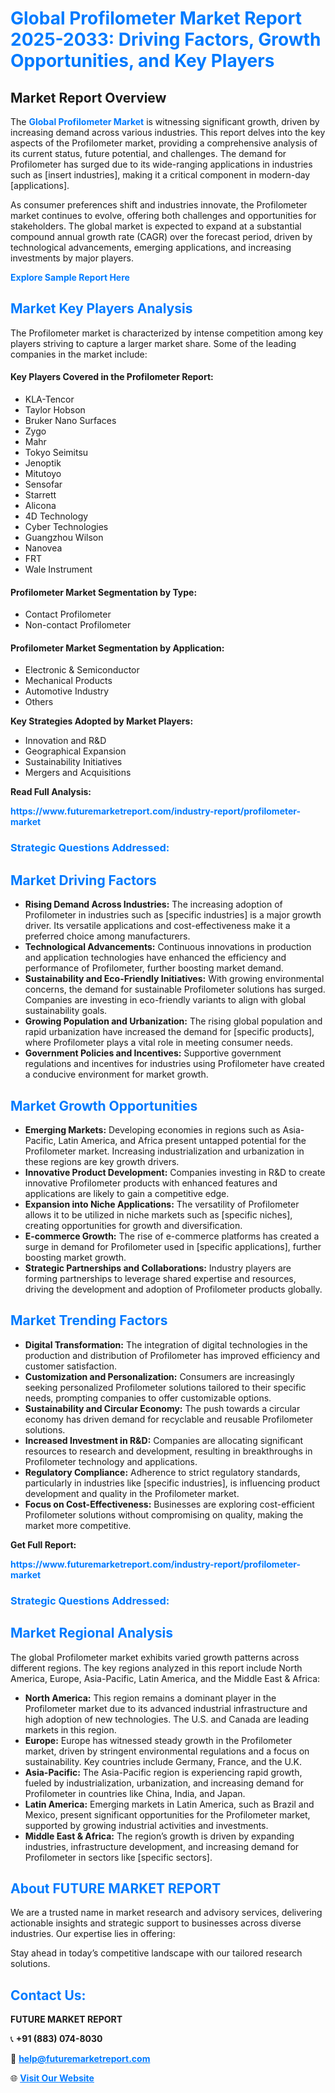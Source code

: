 <h1 style="color: #007BFF;">Global Profilometer Market Report 2025-2033: Driving Factors, Growth Opportunities, and Key Players</h1>

<section id="overview">
<h2>Market Report Overview</h2>
<p>The <a href="https://www.futuremarketreport.com/industry-report/profilometer-market" style="color: #007BFF; text-decoration: none;"><strong>Global Profilometer Market</strong></a> is witnessing significant growth, driven by increasing demand across various industries. This report delves into the key aspects of the Profilometer market, providing a comprehensive analysis of its current status, future potential, and challenges. The demand for Profilometer has surged due to its wide-ranging applications in industries such as [insert industries], making it a critical component in modern-day [applications].</p>
<p>As consumer preferences shift and industries innovate, the Profilometer market continues to evolve, offering both challenges and opportunities for stakeholders. The global market is expected to expand at a substantial compound annual growth rate (CAGR) over the forecast period, driven by technological advancements, emerging applications, and increasing investments by major players.</p>
</section>

<section id="overview">
<p><a href="https://www.futuremarketreport.com/request-sample/reportId=83784" style="color: #007BFF; text-decoration: none;"><strong>Explore Sample Report Here</strong></a></p>
</section>

<section id="key-players">
<h2 style="color: #007BFF;">Market Key Players Analysis</h2>
<p>The Profilometer market is characterized by intense competition among key players striving to capture a larger market share. Some of the leading companies in the market include:</p>
<h4>Key Players Covered in the Profilometer Report:</h4>
<ul><li>KLA-Tencor</li><li>Taylor Hobson</li><li>Bruker Nano Surfaces</li><li>Zygo</li><li>Mahr</li><li>Tokyo Seimitsu</li><li>Jenoptik</li><li>Mitutoyo</li><li>Sensofar</li><li>Starrett</li><li>Alicona</li><li>4D Technology</li><li>Cyber Technologies</li><li>Guangzhou Wilson</li><li>Nanovea</li><li>FRT</li><li>Wale Instrument</li></ul>
<h4>Profilometer Market Segmentation by Type:</h4>
<ul><li>Contact Profilometer</li><li>Non-contact Profilometer</li></ul>

<h4>Profilometer Market Segmentation by Application:</h4>
<ul><li>Electronic &amp; Semiconductor</li><li>Mechanical Products</li><li>Automotive Industry</li><li>Others</li></ul>
<p><strong>Key Strategies Adopted by Market Players:</strong></p>
<ul>
<li>Innovation and R&D</li>
<li>Geographical Expansion</li>
<li>Sustainability Initiatives</li>
<li>Mergers and Acquisitions</li>
</ul>
</section>

<section>
<p><strong>Read Full Analysis: </strong></p><a href="https://www.futuremarketreport.com/industry-report/profilometer-market" style="color: #007BFF; text-decoration: none;"><strong>https://www.futuremarketreport.com/industry-report/profilometer-market</strong></a>
<h3 style="color: #007BFF;">Strategic Questions Addressed:</h3>
</section>

<section id="driving-factors">
<h2 style="color: #007BFF;">Market Driving Factors</h2>
<ul>
<li><strong>Rising Demand Across Industries:</strong> The increasing adoption of Profilometer in industries such as [specific industries] is a major growth driver. Its versatile applications and cost-effectiveness make it a preferred choice among manufacturers.</li>
<li><strong>Technological Advancements:</strong> Continuous innovations in production and application technologies have enhanced the efficiency and performance of Profilometer, further boosting market demand.</li>
<li><strong>Sustainability and Eco-Friendly Initiatives:</strong> With growing environmental concerns, the demand for sustainable Profilometer solutions has surged. Companies are investing in eco-friendly variants to align with global sustainability goals.</li>
<li><strong>Growing Population and Urbanization:</strong> The rising global population and rapid urbanization have increased the demand for [specific products], where Profilometer plays a vital role in meeting consumer needs.</li>
<li><strong>Government Policies and Incentives:</strong> Supportive government regulations and incentives for industries using Profilometer have created a conducive environment for market growth.</li>
</ul>
</section>

<section id="growth-opportunities">
<h2 style="color: #007BFF;">Market Growth Opportunities</h2>
<ul>
<li><strong>Emerging Markets:</strong> Developing economies in regions such as Asia-Pacific, Latin America, and Africa present untapped potential for the Profilometer market. Increasing industrialization and urbanization in these regions are key growth drivers.</li>
<li><strong>Innovative Product Development:</strong> Companies investing in R&D to create innovative Profilometer products with enhanced features and applications are likely to gain a competitive edge.</li>
<li><strong>Expansion into Niche Applications:</strong> The versatility of Profilometer allows it to be utilized in niche markets such as [specific niches], creating opportunities for growth and diversification.</li>
<li><strong>E-commerce Growth:</strong> The rise of e-commerce platforms has created a surge in demand for Profilometer used in [specific applications], further boosting market growth.</li>
<li><strong>Strategic Partnerships and Collaborations:</strong> Industry players are forming partnerships to leverage shared expertise and resources, driving the development and adoption of Profilometer products globally.</li>
</ul>
</section>

<section id="trending-factors">
<h2 style="color: #007BFF;">Market Trending Factors</h2>
<ul>
<li><strong>Digital Transformation:</strong> The integration of digital technologies in the production and distribution of Profilometer has improved efficiency and customer satisfaction.</li>
<li><strong>Customization and Personalization:</strong> Consumers are increasingly seeking personalized Profilometer solutions tailored to their specific needs, prompting companies to offer customizable options.</li>
<li><strong>Sustainability and Circular Economy:</strong> The push towards a circular economy has driven demand for recyclable and reusable Profilometer solutions.</li>
<li><strong>Increased Investment in R&D:</strong> Companies are allocating significant resources to research and development, resulting in breakthroughs in Profilometer technology and applications.</li>
<li><strong>Regulatory Compliance:</strong> Adherence to strict regulatory standards, particularly in industries like [specific industries], is influencing product development and quality in the Profilometer market.</li>
<li><strong>Focus on Cost-Effectiveness:</strong> Businesses are exploring cost-efficient Profilometer solutions without compromising on quality, making the market more competitive.</li>
</ul>
</section>

<section>
<p><strong>Get Full Report: </strong></p><a href="https://www.futuremarketreport.com/industry-report/profilometer-market" style="color: #007BFF; text-decoration: none;"><strong>https://www.futuremarketreport.com/industry-report/profilometer-market</strong></a>
<h3 style="color: #007BFF;">Strategic Questions Addressed:</h3>
</section>


<section id="regional-analysis">
<h2 style="color: #007BFF;">Market Regional Analysis</h2>
<p>The global Profilometer market exhibits varied growth patterns across different regions. The key regions analyzed in this report include North America, Europe, Asia-Pacific, Latin America, and the Middle East & Africa:</p>
<ul>
<li><strong>North America:</strong> This region remains a dominant player in the Profilometer market due to its advanced industrial infrastructure and high adoption of new technologies. The U.S. and Canada are leading markets in this region.</li>
<li><strong>Europe:</strong> Europe has witnessed steady growth in the Profilometer market, driven by stringent environmental regulations and a focus on sustainability. Key countries include Germany, France, and the U.K.</li>
<li><strong>Asia-Pacific:</strong> The Asia-Pacific region is experiencing rapid growth, fueled by industrialization, urbanization, and increasing demand for Profilometer in countries like China, India, and Japan.</li>
<li><strong>Latin America:</strong> Emerging markets in Latin America, such as Brazil and Mexico, present significant opportunities for the Profilometer market, supported by growing industrial activities and investments.</li>
<li><strong>Middle East & Africa:</strong> The region’s growth is driven by expanding industries, infrastructure development, and increasing demand for Profilometer in sectors like [specific sectors].</li>
</ul>
</section>

<footer>
<h2 style="color: #007BFF;">About FUTURE MARKET REPORT</h2>
<p>We are a trusted name in market research and advisory services, delivering actionable insights and strategic support to businesses across diverse industries. Our expertise lies in offering:</p>

<p>Stay ahead in today’s competitive landscape with our tailored research solutions.</p>

<h2 style="color: #007BFF;">Contact Us:</h2>
<p><strong>FUTURE MARKET REPORT</strong></p>
<p>📞 <strong>+91 (883) 074-8030</strong></p>
<p>📧 <strong><a href="mailto:help@futuremarketreport.com" style="color: #007BFF;">help@futuremarketreport.com</a></strong></p>
<p>🌐 <strong><a href="https://www.futuremarketreport.com/" style="color: #007BFF;">Visit Our Website</a></strong></p>
</footer>